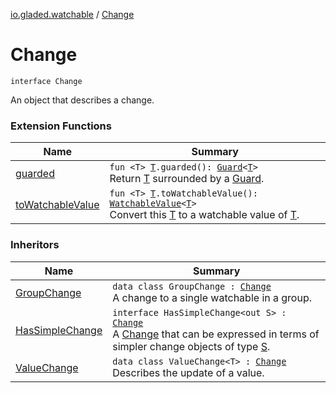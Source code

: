 [io.gladed.watchable](index.md) / [Change](./-change.md)

# Change

`interface Change`

An object that describes a change.

### Extension Functions

| Name | Summary |
|---|---|
| [guarded](../io.gladed.watchable.util/guarded.md) | `fun <T> `[`T`](../io.gladed.watchable.util/guarded.md#T)`.guarded(): `[`Guard`](../io.gladed.watchable.util/-guard/index.md)`<`[`T`](../io.gladed.watchable.util/guarded.md#T)`>`<br>Return [T](../io.gladed.watchable.util/guarded.md#T) surrounded by a [Guard](../io.gladed.watchable.util/-guard/index.md). |
| [toWatchableValue](to-watchable-value.md) | `fun <T> `[`T`](to-watchable-value.md#T)`.toWatchableValue(): `[`WatchableValue`](-watchable-value/index.md)`<`[`T`](to-watchable-value.md#T)`>`<br>Convert this [T](to-watchable-value.md#T) to a watchable value of [T](to-watchable-value.md#T). |

### Inheritors

| Name | Summary |
|---|---|
| [GroupChange](-group-change/index.md) | `data class GroupChange : `[`Change`](./-change.md)<br>A change to a single watchable in a group. |
| [HasSimpleChange](-has-simple-change/index.md) | `interface HasSimpleChange<out S> : `[`Change`](./-change.md)<br>A [Change](./-change.md) that can be expressed in terms of simpler change objects of type [S](-has-simple-change/index.md#S). |
| [ValueChange](-value-change/index.md) | `data class ValueChange<T> : `[`Change`](./-change.md)<br>Describes the update of a value. |

